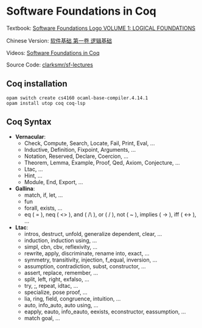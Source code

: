 # Software Foundations in Coq

Textbook: [Software Foundations Logo VOLUME 1: LOGICAL FOUNDATIONS](https://softwarefoundations.cis.upenn.edu/lf-current/toc.html)

Chinese Version: [软件基础 第一卷 逻辑基础](https://coq-zh.github.io/SF-zh/lf-current/toc.html)

Videos: [Software Foundations in Coq](https://www.youtube.com/playlist?list=PLre5AT9JnKShFK9l9HYzkZugkJSsXioFs)

Source Code: [clarksmr/sf-lectures](https://github.com/clarksmr/sf-lectures)

## Coq installation

```
opam switch create cs4160 ocaml-base-compiler.4.14.1
opam install utop coq coq-lsp
```

## Coq Syntax

- **Vernacular**:
  - Check, Compute, Search, Locate, Fail, Print, Eval, ...
  - Inductive, Definition, Fixpoint, Arguments, ...
  - Notation, Reserved, Declare, Coercion, ...
  - Theorem, Lemma, Example, Proof, Qed, Axiom, Conjecture, ...
  - Ltac, ...
  - Hint, ...
  <!-- - False, True, I, ... -->
  - Module, End, Export, ...
- **Gallina**:
  - match, if, let, ...
  - fun
  - forall, exists, ...
  - eq ( = ), neq ( <> ),
    and ( /\ ), or ( \/ ), not ( ~ ),
    implies ( -> ), iff ( <-> ), ...
- **Ltac**:
  - intros, destruct, unfold, generalize dependent, clear, ...
  - induction, induction using, ...
  - simpl, cbn, cbv, reflexivity, ...
  - rewrite, apply, discriminate, rename into, exact, ...
  - symmetry, transitivity, injection, f_equal, inversion, ...
  - assumption, contradiction, subst, constructor, ...
  - assert, replace, remember, ...
  - split, left, right, exfalso, ...
  - try, ;, repeat, idtac, ...
  - specialize, pose proof, ...
  - lia, ring, field, congruence, intuition, ...
  - auto, info_auto, auto using, ...
  - eapply, eauto, info_eauto, eexists, econstructor, eassumption, ...
  - match goal, ...
